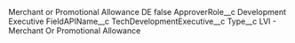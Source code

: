 <?xml version="1.0" encoding="UTF-8"?>
<CustomMetadata xmlns="http://soap.sforce.com/2006/04/metadata" xmlns:xsi="http://www.w3.org/2001/XMLSchema-instance" xmlns:xsd="http://www.w3.org/2001/XMLSchema">
    <label>Merchant or Promotional Allowance DE</label>
    <protected>false</protected>
    <values>
        <field>ApproverRole__c</field>
        <value xsi:type="xsd:string">Development Executive</value>
    </values>
    <values>
        <field>FieldAPIName__c</field>
        <value xsi:type="xsd:string">TechDevelopmentExecutive__c</value>
    </values>
    <values>
        <field>Type__c</field>
        <value xsi:type="xsd:string">LVI - Merchant Or Promotional Allowance</value>
    </values>
</CustomMetadata>
